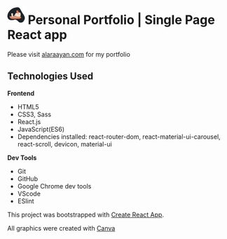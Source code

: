 # <img src="src/assets/images/alara.png" alt="graphic image" style="height:40px; width:40px"/> Personal Portfolio | Single Page React app 

Please visit [alaraayan.com](alaraayan.com) for my portfolio

## Technologies Used

**Frontend**

- HTML5
- CSS3, Sass 
- React.js
- JavaScript(ES6)
- Dependencies installed: react-router-dom, react-material-ui-carousel, react-scroll, devicon, material-ui


**Dev Tools**

- Git
- GitHub
- Google Chrome dev tools
- VScode
- ESlint


This project was bootstrapped with [Create React App](https://github.com/facebook/create-react-app).

All graphics were created with [Canva](https://www.canva.com/)




